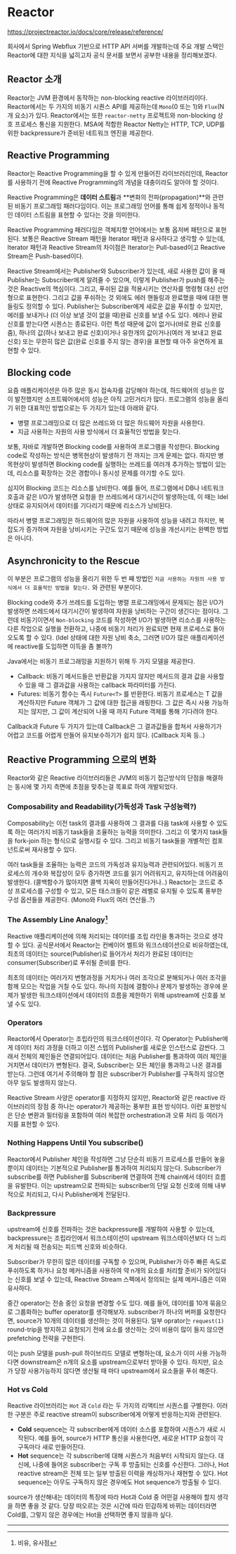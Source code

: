 # Reactor

https://projectreactor.io/docs/core/release/reference/

회사에서 Spring Webflux 기반으로 HTTP API 서버를 개발하는데 주요 개발 스택인 Reactor에 대한 지식을 넓히고자 공식 문서를 보면서 공부한 내용을 정리해보겠다.



## Reactor 소개

Reactor는 JVM 환경에서 동작하는 non-blocking reactive 라이브러리이다. Reactor에서는 두 가지의 비동기 시퀀스 API를 제공하는데 `Mono`(0 또는 1)와 `Flux`(N개 요소)가 있다. Reactor에서는 또한 `reactor-netty` 프로젝트와 non-blocking 상호 프로세스 통신을 지원한다. MSA에 적합한 Reactor Netty는 HTTP, TCP, UDP를 위한 backpressure가 준비된 네트워크 엔진을 제공한다.



## Reactive Programming

Reactor는 Reactive Programming을 할 수 있게 만들어진 라이브러리인데, Reactor를 사용하기 전에 Reactive Programming의 개념을 대충이라도 알아야 할 것이다.

Reactive Programming은 **데이터 스트림**과 **변화의 전파(propagation)**와 관련된 비동기 프로그래밍 패러다임이다. 이는 프로그래밍 언어를 통해 쉽게 정적이나 동적인 데이터 스트림을 표현할 수 있다는 것을 의미한다. 

Reactive Programming 패러다임은 객체지향 언어에서는 보통 옵저버 패턴으로 표현된다. 보통은 Reactive Stream 패턴을 Iterator 패턴과 유사하다고 생각할 수 있는데, Iterator 패턴과 Reactive Stream의 차이점은 Iterator는 Pull-based이고 Reactive Stream은 Push-based이다. 

Reactive Stream에서는 Publisher와 Subscriber가 있는데, 새로 사용한 값이 올 때 Publisher는 Subscriber에게 알려줄 수 있으며, 이렇게 Publisher가 push를 해주는 것은 Reactive의 핵심이다. 그리고, 푸쉬된 값을 적용시키는 연산자를 명령형 대신 선언형으로 표현한다. 그리고 값을 푸쉬하는 것 외에도 에러 핸들링과 완료했을 때에 대한 핸들링도 정의할 수 있다. Publisher는 Subscriber에게 새로운 값을 푸쉬할 수 있지만, 에러를 보내거나 (더 이상 보낼 것이 없을 때)완료 신호를 보낼 수도 있다. 에러나 완료 신호를 받는다면 시퀀스는 종료된다. 이런 특성 때문에 값이 없거나(바로 완료 신호를 줌), 하나의 값(하나 보내고 완료 신호)이거나 유한개의 값이거나(여러 개 보내고 완료 신호) 또는 무한히 많은 값(완료 신호를 주지 않는 경우)을 표현할 때 아주 유연하게 표현할 수 있다.



## Blocking code

요즘 애플리케이션은 아주 많은 동시 접속자를 감당해야 하는데, 하드웨어의 성능은 많이 발전했지만 소프트웨어에서의 성능은 아직 고민거리가 많다. 프로그램의 성능을 올리기 위한 대표적인 방법으로는 두 가지가 있는데 아래와 같다.

* 병렬 프로그래밍으로 더 많은 쓰레드와 더 많은 하드웨어 자원을 사용한다.
* 지금 사용하는 자원의 사용 방식에서 더 효율적인 방법을 찾는다.



보통, 자바로 개발하면 Blocking code를 사용하여 프로그램을 작성한다. Blocking code로 작성하는 방식은 병목현상이 발생하기 전 까지는 크게 문제는 없다. 하지만 병목현상이 발생하면 Blocking code를 실행하는 쓰레드를 여러개 추가하는 방법이 있는데, 리소스를 확장하는 것은 경합이나 동시성 문제를 야기할 수도 있다. 

심지어 Blocking 코드는 리소스를 낭비한다. 예를 들어, 프로그램에서 DB나 네트워크 호출과 같은 I/O가 발생하면 요청을 한 쓰레드에서 대기시간이 발생하는데, 이 때는 Idel 상태로 유지되어서 데이터를 기다리기 때문에 리소스가 낭비된다.

따라서 병렬 프로그래밍은 하드웨어의 많은 자원을 사용하여 성능을 내려고 하지만, 복잡도가 증가하며 자원을 낭비시키는 구간도 있기 때문에 성능을 개선시키는 완벽한 방법은 아니다.





## Asynchronicity to the Rescue

이 부분은 프로그램의 성능을 올리기 위한 두 번 째 방법인 `지금 사용하는 자원의 사용 방식에서 더 효율적인 방법을 찾는다.` 와 관련된 부분이다.

Blocking code와 추가 쓰레드를 도입하는 병렬 프로그래밍에서 문제되는 점은 I/O가 발생하면 쓰레드에서 대기시간이 발생하여 자원을 낭비하는 구간이 생긴다는 점이다. 그런데 비동기이면서 `Non-blocking` 코드를 작성하면 I/O가 발생하면 리소스를 사용하는 다른 작업으로 실행을 전환하고, 나중에 비동기 처리가 완료되면 현재 프로세스로 돌아오도록 할 수 있다. (Idel 상태에 대한 자원 낭비 축소, 그러면 I/O가 많은 애플리케이션에 reactive를 도입하면 이득을 좀 볼까?)



Java에서는 비동기 프로그래밍을 지원하기 위해 두 가지 모델을 제공한다.

* Callback: 비동기 메서드들은 반환값을 가지지 않지만 메서드의 결과 값을 사용할 수 있을 때 그 결과값을 사용하는 callback 파라미터를 가진다. 
* Futures: 비동기 함수는 즉시 `Future<T>` 를 반환한다. 비동기 프로세스는 T 값을 계산하지만 Future 객체가 그 값에 대한 접근을 래핑한다. 그 값은 즉시 사용 가능하지는 않지만, 그 값이 계산되어 나올 때 까지 Future 객체를 통해 기다려야 한다.



Callback과 Future 두 가지가 있는데 Callback은 그 결과값들을 합쳐서 사용하기가 어렵고 코드를 어렵게 만들어 유지보수하기가 쉽지 않다. (Callback 지옥 등..)





## Reactive Programming 으로의 변화

Reactor와 같은 Reactive 라이브러리들은 JVM의 비동기 접근방식의 단점을 해결하는 동시에 몇 가지 측면에 초점을 맞추는걸 목표로 하여 개발되었다.



### Composability and Readability(가독성과 Task 구성능력?)

Composability는 이전 task의 결과를 사용하여 그 결과를 다음 task에 사용할 수 있도록 하는 여러가지 비동기 task들을 조율하는 능력을 의미한다. 그리고 이 몇가지 task들을 fork-join 하는 형식으로 실행시킬 수 있다. 그리고 비동기 task들을 개별적인 컴포넌트로써 재사용할 수 있다.

여러 task들을 조율하는 능력은 코드의 가독성과 유지능력과 관련되어있다. 비동기 프로세스의 개수와 복잡성이 모두 증가하면 코드를 읽기 어려워지고, 유지하는데 어려움이 발생한다. (콜백함수가 많아지면 콜백 지옥이 만들어진다거나..) Reactor는 코드로 추상 프로세스를 구성할 수 있고, 모든 태스크들이 같은 레벨로 유지될 수 있도록 풍부한 구성 옵션들을 제공한다. (Mono와 Flux의 여러 연산들..?)



### The Assembly Line Analogy[^1]

Reactive 애플리케이션에 의해 처리되는 데이터를 조립 라인을 통과하는 것으로 생각할 수 있다. 공식문서에서 Reactor는 컨베이어 벨트와 워크스테이션으로 비유하였는데, 최초의 데이터는 source(Publisher)로 들어가서 처리가 완료된 데이터는 consumer(Subscriber)로 푸쉬될 준비를 한다. 

최초의 데이터는 여러가지 변형과정을 거치거나 여러 조각으로 분해되거나 여러 조각을 함께 모으는 작업을 거칠 수도 있다. 하나의 지점에 결함이나 문제가 발생하는 경우에 문제가 발생한 워크스테이션에서 데이터의 흐름을 제한하기 위해 upstream에 신호를 보낼 수도 있다.



### Operators

Reactor에서 Operator는 조립라인의 워크스테이션이다. 각 Operator는 Publisher에게 데이터 처리 과정을 더하고 이전 스텝의 Publisher를 새로운 인스턴스로 감싼다. 그래서 전체의 체인들은 연결되어있다. 데이터는 처음 Publisher를 통과하여 여러 체인을 거치면서 데이터가 변형된다. 결국, Subscriber는 모든 체인을 통과하고 나온 결과를 받는다. 그런데 여기서 주의해야 할 점은 subscriber가 Publisher를 구독하지 않으면 아무 일도 발생하지 않는다. 

Reactive Stream 사양은 operator를 지정하지 않지만, Reactor와 같은 reactive 라이브러리의 장점 중 하나는 operator가 제공하는 풍부한 표현 방식이다. 이런 표현방식은 단순 변환과 필터링을 포함하여 여러 복잡한 orchestration과 오류 처리 등 여러가지를 표현할 수 있다.



### Nothing Happens Until You subscribe()

Reactor에서 Publisher 체인을 작성하면 그냥 단순히 비동기 프로세스를 만들어 놓을 뿐이지 데이터는 기본적으로 Publisher를 통과하여 처리되지 않는다. Subscriber가 subscribe를 하면 Publisher를 Subscriber에 연결하여 전체 chain에서 데이터 흐름을 유발한다. 이는 upstream으로 전파되는 subscriber의 단일 요청 신호에 의해 내부적으로 처리되고, 다시 Publisher에게 전달된다.



### Backpressure

upstream에 신호를 전파하는 것은 backpressure를 개발하여 사용할 수 있는데, backpressure는 조립라인에서 워크스테이션이 upstream 워크스테이션보다 더 느리게 처리될 때 전송되는 피드백 신호와 비슷하다.

Subscriber가 무한히 많은 데이터를 구독할 수 있으며, Publisher가 아주 빠른 속도로 푸쉬하도록 하거나 요청 메커니즘을 사용하여 약 n개의 요소를 처리할 준비가 되어있다는 신호를 보낼 수 있는데, Reactive Stream 스펙에서 정의되는 실제 메커니즘은 이와 유사하다. 

중간 operator는 전송 중인 요청을 변경할 수도 있다. 예를 들어, 데이터를 10개 묶음으로 그룹화하는 buffer operator를 생각해보자. subscriber가 하나의 버퍼를 요청한다면, source가 10개의 데이터를 생산하는 것이 허용된다. 일부 oprator는 `request(1)` round-trip을 방지하고 요청되기 전에 요소를 생산하는 것이 비용이 많이 들지 않으면 prefetching 전략을 구현한다.

이는 push 모델을 push-pull 하이브리드 모델로 변형하는데, 요소가 이미 사용 가능하다면 downstream은 n개의 요소를 upstream으로부터 받아올 수 있다. 하지만, 요소가 당장 사용가능하지 않다면 생산될 때 마다 upstream에서 요소들을 푸쉬 해준다.



### Hot vs Cold

Reactive 라이브러리는 `Hot` 과 `Cold` 라는 두 가지의 리액티브 시퀀스를 구별한다. 이러한 구분은 주로 reactive stream이 subscriber에게 어떻게 반응하는지와 관련된다.

* **Cold** sequence는 각 subscriber에게 데이터 소스를 포함하여 시퀀스가 새로 시작된다. 예를 들어, source가 HTTP 통신을 사용한다면, 새로운 HTTP 요청이 각 구독마다 새로 만들어진다.
* **Hot** sequence는 각 subscriber에 대해 시퀀스가 처음부터 시작되지 않는다. 대신에, 나중에 들어온 subscriber는 구독 후 방출되는 신호를 수신한다. 그러나, Hot reactive stream은 전체 또는 일부 방출된 이력을 캐싱하거나 재현할 수 있다. Hot sequence는 아무도 구독하지 않은 경우에도 Hot sequence가 방출될 수 있다.

source가 생산해내는 데이터의 특징에 따라 Hot과 Cold 중 어떤걸 사용해야 할지 생각을 하면 좋을 것 같다. 당장 떠오르는 것은 시간에 따라 민감하게 바뀌는 데이터라면 Cold를, 그렇지 않은 경우에는 Hot을 선택하면 좋지 않을까 싶다.































---

[^1]: 비유, 유사점

